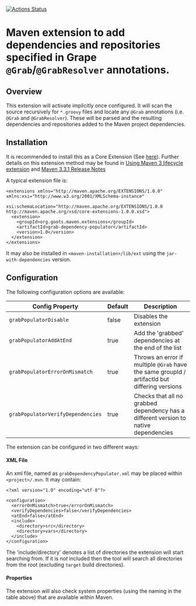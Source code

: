 
[![Actions Status](https://github.com/rnc/grab-dependency-populator/workflows/CI/badge.svg)](https://github.com/rnc/grab-dependency-populator/workflows/CI/actions)

# Maven extension to add dependencies and repositories specified in Grape `@Grab`/`@GrabResolver` annotations.

## Overview

This extension will activate implicitly once configured. It will scan the source
recursively for `*.groovy` files and locate any `@Grab` annotations (i.e. `@Grab` and `@GrabResolver`). These will be parsed and the
resulting dependencies and repositories added to the Maven project dependencies.

## Installation

It is recommended to install this as a Core Extension (See
[here](https://maven.apache.org/ref/3.6.2/maven-embedder/core-extensions.html)).
Further details on this extension method may be found in
[Using Maven 3 lifecycle extension](https://maven.apache.org/examples/maven-3-lifecycle-extensions.html)
and
[Maven 3.3.1 Release Notes](https://maven.apache.org/docs/3.3.1/release-notes.html)

A typical extension file is:

<pre><code>&lt;extensions xmlns=&quot;http://maven.apache.org/EXTENSIONS/1.0.0&quot; xmlns:xsi=&quot;http://www.w3.org/2001/XMLSchema-instance&quot;
            xsi:schemaLocation=&quot;http://maven.apache.org/EXTENSIONS/1.0.0 http://maven.apache.org/xsd/core-extensions-1.0.0.xsd&quot;&gt;
  &lt;extension&gt;
    &lt;groupId&gt;org.goots.maven.extensions&lt;/groupId&gt;
    &lt;artifactId&gt;grab-dependency-populator&lt;/artifactId&gt;
    &lt;version&gt;1.0&lt;/version&gt;
  &lt;/extension&gt;
&lt;/extensions&gt;
</code></pre>

It may also be installed in `<maven-installation>/lib/ext` using the `jar-with-dependencies` version.

## Configuration

The following configuration options are available:

| Config Property | Default | Description |
|-----------------|---------|-------------|
| `grabPopulatorDisable` | false        | Disables the extension |
| `grabPopulatorAddAtEnd` | true        | Add the 'grabbed' dependencies at the end of the list|
| `grabPopulatorErrorOnMismatch` | true        | Throws an error if multiple `@Grab` have the same groupId / artifactId but differing versions |
| `grabPopulatorVerifyDependencies` | true        | Checks that all no grabbed dependency has a different version to native dependencies |

The extension can be configured in two different ways:

#### XML File

An xml file, named as `grabDependencyPopulator.xml` may be placed within `<project>/.mvn`. It may contain:
```
<?xml version="1.0" encoding="utf-8"?>

<configuration>
  <errorOnMismatch>true</errorOnMismatch>
  <verifyDependencies>false</verifyDependencies>
  <atEnd>false</atEnd>
  <include>
    <directory>src</directory>
    <directory>vars</directory>
  </include>
</configuration>
```
The 'include/directory' denotes a list of directories the extension will start searching from. If it is *not* included then the tool will search all directories from the root (excluding `target` build directories).

#### Properties

The extension will also check system properties (using the naming in the table above) that are available within Maven.
